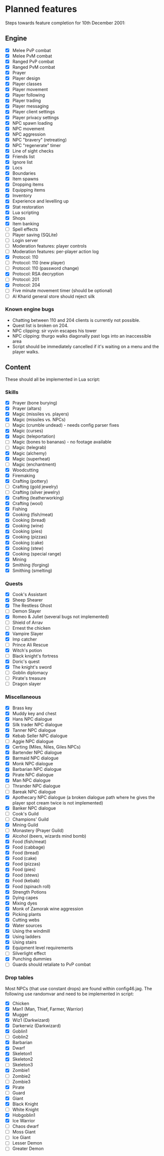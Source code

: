 Planned features
================

Steps towards feature completion for 10th December 2001:

Engine
------

- [x] Melee PvP combat
- [x] Melee PvM combat
- [x] Ranged PvP combat
- [x] Ranged PvM combat
- [x] Prayer
- [x] Player design
- [x] Player classes
- [x] Player movement
- [x] Player following
- [x] Player trading
- [x] Player messaging
- [x] Player client settings
- [x] Player privacy settings
- [x] NPC spawn loading
- [x] NPC movement
- [x] NPC aggression
- [x] NPC "bravery" (retreating)
- [x] NPC "regenerate" timer
- [x] Line of sight checks
- [x] Friends list
- [x] Ignore list
- [x] Locs
- [x] Boundaries
- [x] Item spawns
- [x] Dropping items
- [x] Equipping items
- [x] Inventory
- [x] Experience and levelling up
- [x] Stat restoration
- [x] Lua scripting
- [x] Shops
- [x] Item banking
- [ ] Spell effects
- [ ] Player saving (SQLite)
- [ ] Login server
- [ ] Moderation features: player controls
- [ ] Moderation features: per-player action log
- [x] Protocol: 110
- [ ] Protocol: 110 (new player)
- [ ] Protocol: 110 (password change)
- [x] Protocol: RSA decryption
- [ ] Protocol: 201
- [x] Protocol: 204
- [ ] Five minute movement timer (should be optional)
- [ ] Al Kharid general store should reject silk

### Known engine bugs

* Chatting between 110 and 204 clients is currently not possible.
* Quest list is broken on 204.
* NPC clipping: sir vyvin escapes his tower
* NPC clipping: thurgo walks diagonally past logs into an inaccessible area
* Script should be immediately cancelled if it's waiting on a menu
  and the player walks.

Content
-------

These should all be implemented in Lua script:

### Skills

- [x] Prayer (bone burying)
- [x] Prayer (altars)
- [x] Magic (missiles vs. players)
- [x] Magic (missiles vs. NPCs)
- [ ] Magic (crumble undead) - needs config parser fixes
- [x] Magic (curses)
- [x] Magic (teleportation)
- [ ] Magic (bones to bananas) - no footage available
- [ ] Magic (telegrab)
- [x] Magic (alchemy)
- [x] Magic (superheat)
- [ ] Magic (enchantment)
- [x] Woodcutting
- [x] Firemaking
- [x] Crafting (pottery)
- [ ] Crafting (gold jewelry)
- [ ] Crafting (silver jewelry)
- [x] Crafting (leatherworking)
- [x] Crafting (wool)
- [x] Fishing
- [x] Cooking (fish/meat)
- [x] Cooking (bread)
- [x] Cooking (wine)
- [x] Cooking (pies)
- [x] Cooking (pizzas)
- [x] Cooking (cake)
- [x] Cooking (stew)
- [x] Cooking (special range)
- [x] Mining
- [x] Smithing (forging)
- [x] Smithing (smelting)

### Quests

- [x] Cook's Assistant
- [x] Sheep Shearer
- [x] The Restless Ghost
- [ ] Demon Slayer
- [x] Romeo & Juliet (several bugs not implemented)
- [ ] Shield of Arrav
- [ ] Ernest the chicken
- [x] Vampire Slayer
- [x] Imp catcher
- [ ] Prince Ali Rescue
- [x] Witch's potion
- [ ] Black knight's fortress
- [x] Doric's quest
- [x] The knight's sword
- [ ] Goblin diplomacy
- [ ] Pirate's treasure
- [ ] Dragon slayer

### Miscellaneous

- [x] Brass key
- [x] Muddy key and chest
- [x] Hans NPC dialogue
- [x] Silk trader NPC dialogue
- [x] Tanner NPC dialogue
- [x] Kebab Seller NPC dialogue
- [ ] Aggie NPC dialogue
- [x] Certing (Miles, Niles, Giles NPCs)
- [x] Bartender NPC dialogue
- [x] Barmaid NPC dialogue
- [x] Monk NPC dialogue
- [x] Barbarian NPC dialogue
- [x] Pirate NPC dialogue
- [x] Man NPC dialogue
- [ ] Thrander NPC dialogue
- [ ] Bareak NPC dialogue
- [x] Apothecary NPC dialogue (a broken dialogue path where he gives the player spot cream twice is not implemented)
- [x] Banker NPC dialogue
- [ ] Cook's Guild
- [ ] Champions' Guild
- [x] Mining Guild
- [ ] Monastery (Prayer Guild)
- [x] Alcohol (beers, wizards mind bomb)
- [x] Food (fish/meat)
- [x] Food (cabbage)
- [x] Food (bread)
- [x] Food (cake)
- [x] Food (pizzas)
- [x] Food (pies)
- [x] Food (stews)
- [x] Food (kebab)
- [x] Food (spinach roll)
- [x] Strength Potions
- [x] Dying capes
- [x] Mixing dyes
- [x] Monk of Zamorak wine aggression
- [x] Picking plants
- [x] Cutting webs
- [x] Water sources
- [x] Using the windmill
- [x] Using ladders
- [x] Using stairs
- [x] Equipment level requirements
- [ ] Silverlight effect
- [x] Punching dummies
- [ ] Guards should retaliate to PvP combat

### Drop tables

Most NPCs (that use constant drops) are found within config46.jag.
The following use randomvar and need to be implemented in script:

- [x] Chicken
- [x] Man1 (Man, Thief, Farmer, Warrior)
- [x] Mugger
- [x] Wiz1 (Darkwizard)
- [x] Darkerwiz (Darkwizard)
- [x] Goblin1
- [ ] Goblin2
- [x] Barbarian
- [x] Dwarf
- [x] Skeleton1
- [x] Skeleton2
- [ ] Skeleton3
- [x] Zombie1
- [ ] Zombie2
- [ ] Zombie3
- [x] Pirate
- [ ] Guard
- [x] Giant
- [x] Black Knight
- [ ] White Knight
- [x] Hobgoblin1
- [x] Ice Warrior
- [ ] Chaos dwarf
- [ ] Moss Giant
- [ ] Ice Giant
- [ ] Lesser Demon
- [ ] Greater Demon
